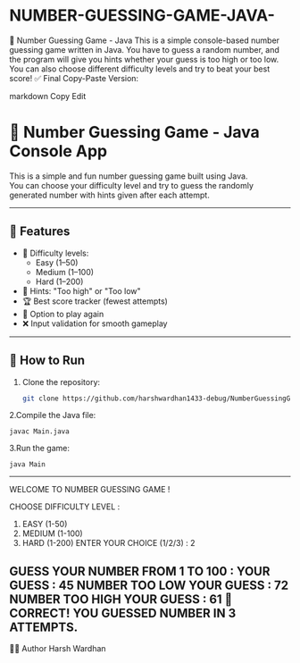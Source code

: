 # NUMBER-GUESSING-GAME-JAVA-
🎯 Number Guessing Game - Java This is a simple console-based number guessing game written in Java.  You have to guess a random number, and the program will give you hints whether your guess is too high or too low. You can also choose different difficulty levels and try to beat your best score!
✅ Final Copy-Paste Version:

markdown
Copy
Edit
# 🎯 Number Guessing Game - Java Console App

This is a simple and fun number guessing game built using Java.  
You can choose your difficulty level and try to guess the randomly generated number with hints given after each attempt.

---

## 🧩 Features

- 🔢 Difficulty levels:
  - Easy (1–50)
  - Medium (1–100)
  - Hard (1–200)
- 🎯 Hints: "Too high" or "Too low"
- 🏆 Best score tracker (fewest attempts)
- 🔁 Option to play again
- ❌ Input validation for smooth gameplay

---

## 🚀 How to Run

1. Clone the repository:
   ```bash
   git clone https://github.com/harshwardhan1433-debug/NumberGuessingGame.git
   
2.Compile the Java file:

    javac Main.java
    
3.Run the game:

    java Main
---    
WELCOME TO NUMBER GUESSING GAME !

CHOOSE DIFFICULTY LEVEL :
1. EASY (1-50)
2. MEDIUM (1-100)
3. HARD (1-200)
ENTER YOUR CHOICE (1/2/3) : 2

GUESS YOUR NUMBER FROM 1 TO 100 :
YOUR GUESS : 45
NUMBER TOO LOW
YOUR GUESS : 72
NUMBER TOO HIGH
YOUR GUESS : 61
🎉 CORRECT! YOU GUESSED NUMBER IN 3 ATTEMPTS.
---



👨‍💻 Author
Harsh Wardhan
    












